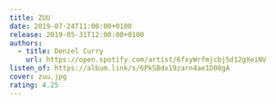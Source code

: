 ```yaml
---
title: ZUU
date: 2019-07-24T11:00:00+0100
release: 2019-05-31T12:00:00+0100
authors:
  - title: Denzel Curry
    url: https://open.spotify.com/artist/6fxyWrfmjcbj5d12gXeiNV
listen_of: https://album.link/s/6PkSBdx19zarn4ae1D08gA
cover: zuu.jpg
rating: 4.25
---
```

